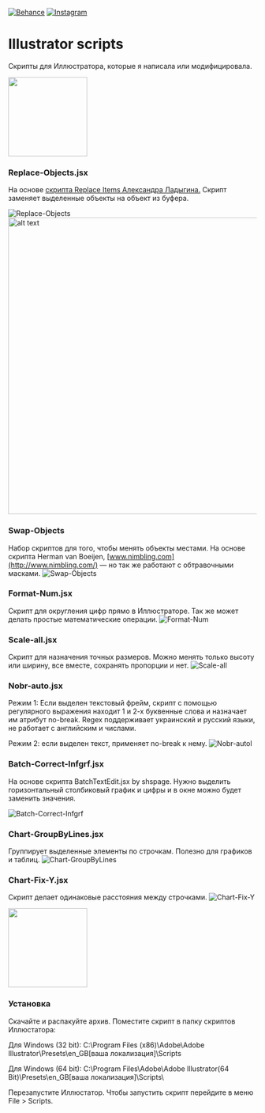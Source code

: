 
[![Behance](https://img.shields.io/badge/Behance-%40Daani_Rika-0055FF.svg)](https://www.behance.net/daanirika)
[![Instagram](https://img.shields.io/badge/Instagram-%40daanirika-8034B2.svg)](https://www.instagram.com/daanirika/)

# Illustrator scripts

Скрипты для Иллюстратора, которые я написала или модифицировала.

<a href="https://downgit.github.io/#/home?url=https://github.com/daani-rika/Illustrator-scripts">
<img width="160" src="gifs/Ресурс 1@2x.png"></a>
   
###  Replace-Objects.jsx
На основе <a href="https://github.com/alexander-ladygin/illustrator-scripts" target="_blank">скрипта Replace Items Александра Ладыгина.</a>
Скрипт заменяет выделенные объекты на объект из буфера. 

![Replace-Objects](gifs/Replace-Objects.gif)
<img src="gifs/Replace-Objects.jpg" alt="alt text" width="600">

### Swap-Objects
Набор скриптов для того, чтобы менять объекты местами. На основе скрипта Herman van Boeijen, [www.nimbling.com](http://www.nimbling.com/) — но так же работают с обтравочными масками. 
![Swap-Objects](gifs/Swap-Objects.gif)

### Format-Num.jsx
Скрипт для округления цифр прямо в Иллюстраторе. Так же может делать простые математические операции.
![Format-Num](gifs/Format-Num.gif)

### Scale-all.jsx
Скрипт для назначения точных размеров. Можно менять только высоту или ширину, все вместе, сохранять пропорции и нет.
![Scale-all](gifs/Scale-all.gif)

### Nobr-auto.jsx
Режим 1: Если выделен текстовый фрейм, скрипт с помощью регулярного выражения находит 1 и 2-х буквенные слова и назначает им атрибут no-break. Regex поддерживает украинский и русский языки, не работает с английским и числами. 

Режим 2: если выделен текст, применяет no-break к нему.
![Nobr-autol](gifs/Nobr-auto.gif)

### Batch-Correct-Infgrf.jsx
На основе скрипта BatchTextEdit.jsx by shspage. Нужно выделить горизонтальный столбиковый график и цифры и в окне можно будет заменить значения.

![Batch-Correct-Infgrf](gifs/Batch-Correct-Infgrf.gif)

### Chart-GroupByLines.jsx
Группирует выделенные элементы по строчкам. Полезно для графиков и таблиц.
![Chart-GroupByLines](gifs/Chart-GroupByLines.gif)

### Chart-Fix-Y.jsx
Скрипт делает одинаковые расстояния между строчками.
![Chart-Fix-Y](gifs/Chart-Fix-Y.gif)

<a href="https://downgit.github.io/#/home?url=https://github.com/daani-rika/Illustrator-scripts">
  <img width="160" src="gifs/Ресурс 1@2x.png"></a>
  
### Установка

Скачайте и распакуйте архив. Поместите скрипт в папку скриптов Иллюстатора: 


Для Windows (32 bit): C:\Program Files (x86)\Adobe\Adobe Illustrator\Presets\en_GB[ваша локализация]\Scripts

Для Windows (64 bit): C:\Program Files\Adobe\Adobe Illustrator(64 Bit)\Presets\en_GB[ваша локализация]\Scripts\


Перезапустите Иллюстатор. Чтобы запустить скрипт перейдите в меню File > Scripts.
